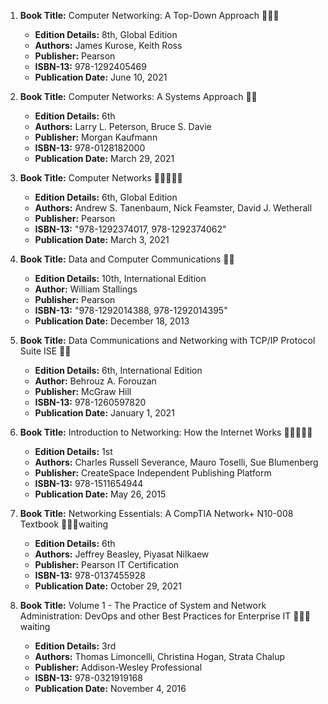 1. **Book Title:** Computer Networking: A Top-Down Approach 📒🔐✅
   - **Edition Details:** 8th, Global Edition  
   - **Authors:** James Kurose, Keith Ross  
   - **Publisher:** Pearson  
   - **ISBN-13:** 978-1292405469  
   - **Publication Date:** June 10, 2021

2. **Book Title:** Computer Networks: A Systems Approach 📒🚫
   - **Edition Details:** 6th  
   - **Authors:** Larry L. Peterson, Bruce S. Davie  
   - **Publisher:** Morgan Kaufmann  
   - **ISBN-13:** 978-0128182000  
   - **Publication Date:** March 29, 2021

3. **Book Title:** Computer Networks 🚨🚨🚨🚨🚨 
   - **Edition Details:** 6th, Global Edition  
   - **Authors:** Andrew S. Tanenbaum, Nick Feamster, David J. Wetherall  
   - **Publisher:** Pearson  
   - **ISBN-13:** "978-1292374017, 978-1292374062"  
   - **Publication Date:** March 3, 2021

4. **Book Title:** Data and Computer Communications 📒🚫  
   - **Edition Details:** 10th, International Edition  
   - **Author:** William Stallings  
   - **Publisher:** Pearson  
   - **ISBN-13:** "978-1292014388, 978-1292014395"  
   - **Publication Date:** December 18, 2013

5. **Book Title:** Data Communications and Networking with TCP/IP Protocol Suite ISE 📒🚫 
   - **Edition Details:** 6th, International Edition  
   - **Author:** Behrouz A. Forouzan  
   - **Publisher:** McGraw Hill  
   - **ISBN-13:** 978-1260597820  
   - **Publication Date:** January 1, 2021

6. **Book Title:** Introduction to Networking: How the Internet Works 🚨🚨🚨🚨🚨
   - **Edition Details:** 1st  
   - **Authors:** Charles Russell Severance, Mauro Toselli, Sue Blumenberg  
   - **Publisher:** CreateSpace Independent Publishing Platform  
   - **ISBN-13:** 978-1511654944  
   - **Publication Date:** May 26, 2015

7. **Book Title:** Networking Essentials: A CompTIA Network+ N10-008 Textbook 📒🔐🚫waiting  
   - **Edition Details:** 6th  
   - **Authors:** Jeffrey Beasley, Piyasat Nilkaew  
   - **Publisher:** Pearson IT Certification  
   - **ISBN-13:** 978-0137455928  
   - **Publication Date:** October 29, 2021

8. **Book Title:** Volume 1 - The Practice of System and Network Administration: DevOps and other Best Practices for Enterprise IT 📒🔐🚫waiting 
   - **Edition Details:** 3rd  
   - **Authors:** Thomas Limoncelli, Christina Hogan, Strata Chalup  
   - **Publisher:** Addison-Wesley Professional  
   - **ISBN-13:** 978-0321919168  
   - **Publication Date:** November 4, 2016
